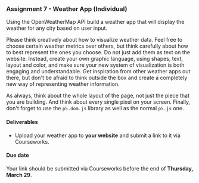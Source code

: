 ### Assignment 7 - Weather App (Individual)
Using the OpenWeatherMap API build a weather app that will display the weather for any city based on user input.

Please think creatively about how to visualize weather data. Feel free to choose certain weather metrics over others, but think carefully about how to best represent the ones you choose. Do not just add them as text on the website. Instead, create your own graphic language, using shapes, text, layout and color, and make sure your new system of visualization is both engaging and understandable. Get inspiration from other weather apps out there, but don't be afraid to think outside the box and create a completely new way of representing weather information.

As always, think about the whole layout of the page, not just the piece that you are building. And think about every single pixel on your screen. Finally, don't forget to use the `p5.dom.js` library as well as the normal `p5.js` one.

#### Deliverables
* Upload your weather app to **your website** and submit a link to it via Courseworks.

#### Due date
Your link should be submitted via Courseworks before the end of **Thursday, March 29**.
